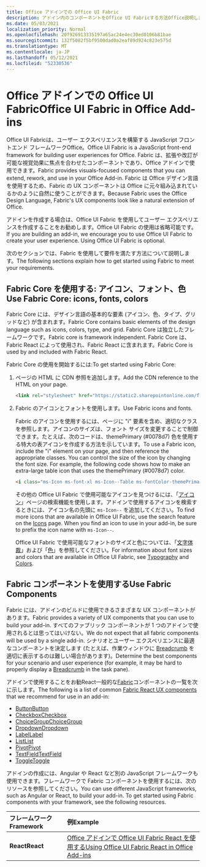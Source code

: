 ```yaml
---
title: Office アドインでの Office UI Fabric
description: アドイン内のコンポーネントをOffice UI Fabricする方法Office説明します。
ms.date: 05/03/2021
localization_priority: Normal
ms.openlocfilehash: 20f926913335197a65ac24e4ec30ed0106b81bae
ms.sourcegitcommit: 132f5082f5bf9500dad0a2eaf89d924c823e575d
ms.translationtype: MT
ms.contentlocale: ja-JP
ms.lasthandoff: 05/12/2021
ms.locfileid: "52330536"
---
```

# <a name="office-ui-fabric-in-office-add-ins"></a><span data-ttu-id="bfdbb-103">Office アドインでの Office UI Fabric</span><span class="sxs-lookup"><span data-stu-id="bfdbb-103">Office UI Fabric in Office Add-ins</span></span>

<span data-ttu-id="bfdbb-104">Office UI Fabricは、ユーザー エクスペリエンスを構築する JavaScript フロントエンド フレームワークOffice。</span><span class="sxs-lookup"><span data-stu-id="bfdbb-104">Office UI Fabric is a JavaScript front-end framework for building user experiences for Office.</span></span> <span data-ttu-id="bfdbb-105">Fabric は、拡張や改訂が可能な視覚効果に焦点を合わせたコンポーネントであり、Office アドインで使用できます。</span><span class="sxs-lookup"><span data-stu-id="bfdbb-105">Fabric provides visuals-focused components that you can extend, rework, and use in your Office Add-in.</span></span> <span data-ttu-id="bfdbb-106">Fabric は Office デザイン言語を使用するため、Fabric の UX コンポーネントは Office に元々組み込まれているかのように自然に使うことができます。</span><span class="sxs-lookup"><span data-stu-id="bfdbb-106">Because Fabric uses the Office Design Language, Fabric's UX components look like a natural extension of Office.</span></span>

<span data-ttu-id="bfdbb-p102">アドインを作成する場合は、Office UI Fabric を使用してユーザー エクスペリエンスを作成することをお勧めします。Office UI Fabric の使用は省略可能です。</span><span class="sxs-lookup"><span data-stu-id="bfdbb-p102">If you are building an add-in, we encourage you to use Office UI Fabric to create your user experience. Using Office UI Fabric is optional.</span></span>

<span data-ttu-id="bfdbb-109">次のセクションでは、Fabric を使用して要件を満たす方法について説明します。</span><span class="sxs-lookup"><span data-stu-id="bfdbb-109">The following sections explain how to get started using Fabric to meet your requirements.</span></span>

## <a name="use-fabric-core-icons-fonts-colors"></a><span data-ttu-id="bfdbb-110">Fabric Core を使用する: アイコン、フォント、色</span><span class="sxs-lookup"><span data-stu-id="bfdbb-110">Use Fabric Core: icons, fonts, colors</span></span>

<span data-ttu-id="bfdbb-111">Fabric Core には、デザイン言語の基本的な要素 (アイコン、色、タイプ、グリッドなど) が含まれます。</span><span class="sxs-lookup"><span data-stu-id="bfdbb-111">Fabric Core contains basic elements of the design language such as icons, colors, type, and grid.</span></span> <span data-ttu-id="bfdbb-112">Fabric Core は独立したフレームワークです。</span><span class="sxs-lookup"><span data-stu-id="bfdbb-112">Fabric core is framework independent.</span></span> <span data-ttu-id="bfdbb-113">Fabric Core は、Fabric React によって使用され、Fabric React に含まれます。</span><span class="sxs-lookup"><span data-stu-id="bfdbb-113">Fabric Core is used by and included with Fabric React.</span></span>

<span data-ttu-id="bfdbb-114">Fabric Core の使用を開始するには:</span><span class="sxs-lookup"><span data-stu-id="bfdbb-114">To get started using Fabric Core:</span></span>

1. <span data-ttu-id="bfdbb-115">ページの HTML に CDN 参照を追加します。</span><span class="sxs-lookup"><span data-stu-id="bfdbb-115">Add the CDN reference to the HTML on your page.</span></span>  

    ```html
    <link rel="stylesheet" href="https://static2.sharepointonline.com/files/fabric/office-ui-fabric-core/9.6.1/css/fabric.min.css">
    ```

2. <span data-ttu-id="bfdbb-116">Fabric のアイコンとフォントを使用します。</span><span class="sxs-lookup"><span data-stu-id="bfdbb-116">Use Fabric icons and fonts.</span></span>

    <span data-ttu-id="bfdbb-p104">Fabric のアイコンを使用するには、ページに "i" 要素を含め、適切なクラスを参照します。アイコンのサイズは、フォント サイズを変更することで制御できます。たとえば、次のコードは、themePrimary (#0078d7) 色を使用する特大の表アイコンを作成する方法を示しています。</span><span class="sxs-lookup"><span data-stu-id="bfdbb-p104">To use a Fabric icon, include the "i" element on your page, and then reference the appropriate classes. You can control the size of the icon by changing the font size. For example, the following code shows how to make an extra-large table icon that uses the themePrimary (#0078d7) color.</span></span>

    ```html
    <i class="ms-Icon ms-font-xl ms-Icon--Table ms-fontColor-themePrimary"></i>
    ```

    <span data-ttu-id="bfdbb-p105">その他の Office UI Fabric で使用可能なアイコンを見つけるには、「[アイコン](https://developer.microsoft.com/fabric#/styles/icons)」ページの検索機能を使用します。アドインで使用するアイコンを検索するときには、アイコン名の先頭に `ms-Icon--` を追加してください。</span><span class="sxs-lookup"><span data-stu-id="bfdbb-p105">To find more icons that are available in Office UI Fabric, use the search feature on the [Icons](https://developer.microsoft.com/fabric#/styles/icons) page. When you find an icon to use in your add-in, be sure to prefix the icon name with `ms-Icon--`.</span></span>

    <span data-ttu-id="bfdbb-122">Office UI Fabric で使用可能なフォントのサイズと色については、「[文字体裁](https://developer.microsoft.com/fabric#/styles/typography)」および「[色](https://developer.microsoft.com/fabric#/styles/colors)」を参照してください。</span><span class="sxs-lookup"><span data-stu-id="bfdbb-122">For information about font sizes and colors that are available in Office UI Fabric, see [Typography](https://developer.microsoft.com/fabric#/styles/typography) and [Colors](https://developer.microsoft.com/fabric#/styles/colors).</span></span>

## <a name="use-fabric-components"></a><span data-ttu-id="bfdbb-123">Fabric コンポーネントを使用する</span><span class="sxs-lookup"><span data-stu-id="bfdbb-123">Use Fabric Components</span></span>

<span data-ttu-id="bfdbb-124">Fabric には、アドインのビルドに使用できるさまざまな UX コンポーネントがあります。</span><span class="sxs-lookup"><span data-stu-id="bfdbb-124">Fabric provides a variety of UX components that you can use to build your add-in.</span></span> <span data-ttu-id="bfdbb-125">すべてのファブリック コンポーネントが 1 つのアドインで使用されるとは思ってはいけない。</span><span class="sxs-lookup"><span data-stu-id="bfdbb-125">We do not expect that all fabric components will be used by a single add-in.</span></span> <span data-ttu-id="bfdbb-126">シナリオとユーザー エクスペリエンスに最適なコンポーネントを決定します (たとえば、作業ウィンドウに [Breadcrumb](https://developer.microsoft.com/fabric#/components/breadcrumb) を適切に表示するのは難しい場合があります)。</span><span class="sxs-lookup"><span data-stu-id="bfdbb-126">Determine the best components for your scenario and user experience (for example, it may be hard to properly display a [Breadcrumb](https://developer.microsoft.com/fabric#/components/breadcrumb) in the task pane).</span></span>

<span data-ttu-id="bfdbb-127">アドインで使用することをお勧React一般的な[Fabric](https://developer.microsoft.com/fluentui#/controls/web)コンポーネントの一覧を次に示します。</span><span class="sxs-lookup"><span data-stu-id="bfdbb-127">The following is a list of common [Fabric React UX components](https://developer.microsoft.com/fluentui#/controls/web) that we recommend for use in an add-in:</span></span>

- [<span data-ttu-id="bfdbb-128">Button</span><span class="sxs-lookup"><span data-stu-id="bfdbb-128">Button</span></span>](https://developer.microsoft.com/fabric#/components/button)
- [<span data-ttu-id="bfdbb-129">Checkbox</span><span class="sxs-lookup"><span data-stu-id="bfdbb-129">Checkbox</span></span>](https://developer.microsoft.com/fabric#/components/checkbox)
- [<span data-ttu-id="bfdbb-130">ChoiceGroup</span><span class="sxs-lookup"><span data-stu-id="bfdbb-130">ChoiceGroup</span></span>](https://developer.microsoft.com/fabric#/components/choicegroup)
- [<span data-ttu-id="bfdbb-131">Dropdown</span><span class="sxs-lookup"><span data-stu-id="bfdbb-131">Dropdown</span></span>](https://developer.microsoft.com/fabric#/components/dropdown)
- [<span data-ttu-id="bfdbb-132">Label</span><span class="sxs-lookup"><span data-stu-id="bfdbb-132">Label</span></span>](https://developer.microsoft.com/fabric#/components/label)
- [<span data-ttu-id="bfdbb-133">List</span><span class="sxs-lookup"><span data-stu-id="bfdbb-133">List</span></span>](https://developer.microsoft.com/fabric#/components/list)
- [<span data-ttu-id="bfdbb-134">Pivot</span><span class="sxs-lookup"><span data-stu-id="bfdbb-134">Pivot</span></span>](https://developer.microsoft.com/fabric#/components/pivot)
- [<span data-ttu-id="bfdbb-135">TextField</span><span class="sxs-lookup"><span data-stu-id="bfdbb-135">TextField</span></span>](https://developer.microsoft.com/fabric#/components/textfield)
- [<span data-ttu-id="bfdbb-136">Toggle</span><span class="sxs-lookup"><span data-stu-id="bfdbb-136">Toggle</span></span>](https://developer.microsoft.com/fabric#/components/toggle)

<span data-ttu-id="bfdbb-p107">アドインの作成には、Angular や React など別の JavaScript フレームワークも使用できます。フレームワークで Fabric コンポーネントを使用するには、次のリソースを参照してください。</span><span class="sxs-lookup"><span data-stu-id="bfdbb-p107">You can use different JavaScript frameworks, such as Angular or React, to build your add-in. To get started using Fabric components with your framework, see the following resources.</span></span>

|<span data-ttu-id="bfdbb-139">**フレームワーク**</span><span class="sxs-lookup"><span data-stu-id="bfdbb-139">**Framework**</span></span>|<span data-ttu-id="bfdbb-140">**例**</span><span class="sxs-lookup"><span data-stu-id="bfdbb-140">**Example**</span></span>|
|:------------|:----------|
|<span data-ttu-id="bfdbb-141">**React**</span><span class="sxs-lookup"><span data-stu-id="bfdbb-141">**React**</span></span>|[<span data-ttu-id="bfdbb-142">Office アドインで Office UI Fabric React を使用する</span><span class="sxs-lookup"><span data-stu-id="bfdbb-142">Using Office UI Fabric React in Office Add-ins</span></span>](using-office-ui-fabric-react.md )|
